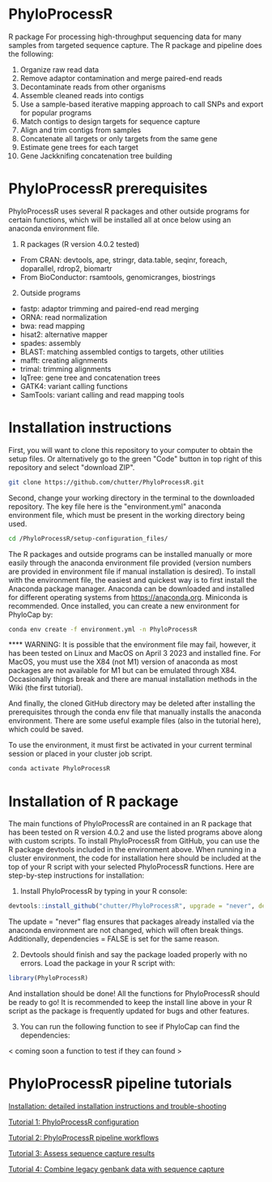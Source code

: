 # PhyloProcessR

R package For processing high-throughput sequencing data for many samples from targeted sequence capture. The R package and pipeline does the following:

1) Organize raw read data
2) Remove adaptor contamination and merge paired-end reads
3) Decontaminate reads from other organisms
4) Assemble cleaned reads into contigs 
5) Use a sample-based iterative mapping approach to call SNPs and export for popular programs
6) Match contigs to design targets for sequence capture
7) Align and trim contigs from samples
8) Concatenate all targets or only targets from the same gene
9) Estimate gene trees for each target
10) Gene Jackknifing concatenation tree building

# PhyloProcessR prerequisites 

PhyloProcessR uses several R packages and other outside programs for certain functions, which will be installed all at once below using an anaconda environment file.

1. R packages (R version 4.0.2 tested)
- From CRAN: devtools, ape, stringr, data.table, seqinr, foreach, doparallel, rdrop2, biomartr
- From BioConductor: rsamtools, genomicranges, biostrings

2. Outside programs
- fastp: adaptor trimming and paired-end read merging
- ORNA: read normalization
- bwa: read mapping
- hisat2: alternative mapper
- spades: assembly
- BLAST: matching assembled contigs to targets, other utilities
- mafft: creating alignments
- trimal: trimming alignments
- IqTree: gene tree and concatenation trees
- GATK4: variant calling functions
- SamTools: variant calling and read mapping tools


# Installation instructions

First, you will want to clone this repository to your computer to obtain the setup files. Or alternatively go to the green "Code" button in top right of this repository and select "download ZIP".

```bash
git clone https://github.com/chutter/PhyloProcessR.git
```

Second, change your working directory in the terminal to the downloaded repository. The key file here is the "environment.yml" anaconda environment file, which must be present in the working directory being used. 

```bash
cd /PhyloProcessR/setup-configuration_files/
```

The R packages and outside programs can be installed manually or more easily through the anaconda environment file provided (version numbers are provided in environment file if manual installation is desired). To install with the environment file, the easiest and quickest way is to first install the Anaconda package manager. Anaconda can be downloaded and installed for different operating systems from https://anaconda.org. Miniconda is recommended. Once installed, you can create a new environment for PhyloCap by: 

```bash
conda env create -f environment.yml -n PhyloProcessR
```

**** WARNING: It is possible that the environment file may fail, however, it has been tested on Linux and MacOS on April 3 2023 and installed fine. For MacOS, you must use the X84 (not M1) version of anaconda as most packages are not available for M1 but can be emulated through X84. Occasionally things break and there are manual installation methods in the Wiki (the first tutorial). 

And finally, the cloned GitHub directory may be deleted after installing the prerequisites through the conda env file that manually installs the anaconda environment. There are some useful example files (also in the tutorial here), which could be saved.   

To use the environment, it must first be activated in your current terminal session or placed in your cluster job script. 

```bash
conda activate PhyloProcessR
```

# Installation of R package

The main functions of PhyloProcessR are contained in an R package that has been tested on R version 4.0.2 and use the listed programs above along with custom scripts. To install PhyloProcessR from GitHub, you can use the R package devtools included in the environment above. When running in a cluster environment, the code for installation here should be included at the top of your R script with your selected PhyloProcessR functions. Here are step-by-step instructions for installation:

1) Install PhyloProcessR by typing in your R console: 

```R
devtools::install_github("chutter/PhyloProcessR", upgrade = "never", dependencies = FALSE)
```

The update = "never" flag ensures that packages already installed via the anaconda environment are not changed, which will often break things. Additionally, dependencies = FALSE is set for the same reason. 


2) Devtools should finish and say the package loaded properly with no errors. Load the package in your R script with:

```R
library(PhyloProcessR)
```

And installation should be done! All the functions for PhyloProcessR should be ready to go! It is recommended to keep the install line above in your R script as the package is frequently updated for bugs and other features. 


3) You can run the following function to see if PhyloCap can find the dependencies: 

< coming soon a function to test if they can found >


# PhyloProcessR pipeline tutorials 

[Installation: detailed installation instructions and trouble-shooting ](https://github.com/chutter/PhyloProcessR/wiki/Installation:-detailed-installation-instructions-and-trouble-shooting)

[Tutorial 1: PhyloProcessR configuration](https://github.com/chutter/PhyloProcessR/wiki/Tutorial-1:-PhyloProcessR-configuration)

[Tutorial 2: PhyloProcessR pipeline workflows](https://github.com/chutter/PhyloProcessR/wiki/Tutorial-2:-PhyloProcessR-pipeline-workflows)

[Tutorial 3: Assess sequence capture results](https://github.com/chutter/PhyloProcessR/wiki/Tutorial-3:-Assess-results)

[Tutorial 4: Combine legacy genbank data with sequence capture](https://github.com/chutter/PhyloProcessR/wiki/Tutorial-4:-Legacy-Integration)


